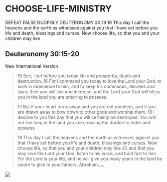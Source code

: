 # CHOOSE-LIFE-MINISTRY
DEFEAT FALSE DUOPOLY DEUTERONOMY 30:19 19 This day I call the heavens and the earth as witnesses against you that I have set before you life and death, blessings and curses. Now choose life, so that you and your children may live 


## Deuteronomy 30:15-20
New International Version

> 15 See, I set before you today life and prosperity, death and destruction. 16 For I command you today to love the Lord your God, to walk in obedience to him, and to keep his commands, decrees and laws; then you will live and increase, and the Lord your God will bless you in the land you are entering to possess.

> 17 But if your heart turns away and you are not obedient, and if you are drawn away to bow down to other gods and worship them, 18 I declare to you this day that you will certainly be destroyed. You will not live long in the land you are crossing the Jordan to enter and possess.

> 19 This day I call the heavens and the earth as witnesses against you that I have set before you life and death, blessings and curses. Now choose life, so that you and your children may live 20 and that you may love the Lord your God, listen to his voice, and hold fast to him. For the Lord is your life, and he will give you many years in the land he swore to give to your fathers, Abraham。。。

![](https://cdn.shopify.com/s/files/1/1457/1636/files/06102018social.jpg?v=1528568407)
